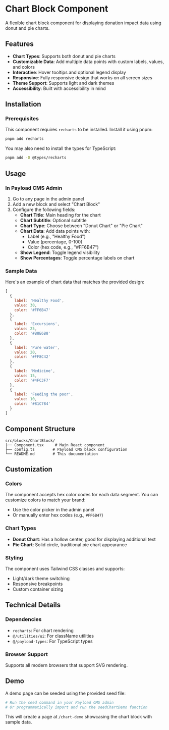 # Chart Block Component

A flexible chart block component for displaying donation impact data using donut and pie charts.

## Features

- **Chart Types**: Supports both donut and pie charts
- **Customizable Data**: Add multiple data points with custom labels, values, and colors
- **Interactive**: Hover tooltips and optional legend display
- **Responsive**: Fully responsive design that works on all screen sizes
- **Theme Support**: Supports light and dark themes
- **Accessibility**: Built with accessibility in mind

## Installation

### Prerequisites

This component requires `recharts` to be installed. Install it using pnpm:

```bash
pnpm add recharts
```

You may also need to install the types for TypeScript:

```bash
pnpm add -D @types/recharts
```

## Usage

### In Payload CMS Admin

1. Go to any page in the admin panel
2. Add a new block and select "Chart Block"
3. Configure the following fields:
   - **Chart Title**: Main heading for the chart
   - **Chart Subtitle**: Optional subtitle
   - **Chart Type**: Choose between "Donut Chart" or "Pie Chart"
   - **Chart Data**: Add data points with:
     - Label (e.g., "Healthy Food")
     - Value (percentage, 0-100)
     - Color (hex code, e.g., "#FF6B47")
   - **Show Legend**: Toggle legend visibility
   - **Show Percentages**: Toggle percentage labels on chart

### Sample Data

Here's an example of chart data that matches the provided design:

```javascript
[
  {
    label: 'Healthy Food',
    value: 30,
    color: '#FF6B47'
  },
  {
    label: 'Excursions', 
    value: 25,
    color: '#B8E6B8'
  },
  {
    label: 'Pure water',
    value: 20, 
    color: '#FF8C42'
  },
  {
    label: 'Medicine',
    value: 15,
    color: '#4FC3F7'
  },
  {
    label: 'Feeding the poor',
    value: 10,
    color: '#81C784'
  }
]
```

## Component Structure

```
src/blocks/ChartBlock/
├── Component.tsx     # Main React component
├── config.ts        # Payload CMS block configuration
└── README.md        # This documentation
```

## Customization

### Colors

The component accepts hex color codes for each data segment. You can customize colors to match your brand:

- Use the color picker in the admin panel
- Or manually enter hex codes (e.g., `#FF6B47`)

### Chart Types

- **Donut Chart**: Has a hollow center, good for displaying additional text
- **Pie Chart**: Solid circle, traditional pie chart appearance

### Styling

The component uses Tailwind CSS classes and supports:
- Light/dark theme switching
- Responsive breakpoints
- Custom container sizing

## Technical Details

### Dependencies

- `recharts`: For chart rendering
- `@/utilities/ui`: For className utilities
- `@/payload-types`: For TypeScript types

### Browser Support

Supports all modern browsers that support SVG rendering.

## Demo

A demo page can be seeded using the provided seed file:

```bash
# Run the seed command in your Payload CMS admin
# Or programmatically import and run the seedChartDemo function
```

This will create a page at `/chart-demo` showcasing the chart block with sample data.